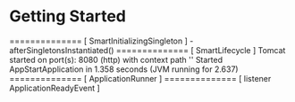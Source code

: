 # Getting Started

 
  ============== [ SmartInitializingSingleton ]  -afterSingletonsInstantiated()
  ============== [ SmartLifecycle ]
  Tomcat started on port(s): 8080 (http) with context path ''
  Started AppStartApplication in 1.358 seconds (JVM running for 2.637)
  ============== [ ApplicationRunner ]
  ============== [ listener ApplicationReadyEvent ]
